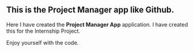 ## This is the Project Manager app like Github.
Here I have created the **Project Manager App** application.
I have created this for the Internship Project.


Enjoy yourself with the code.
